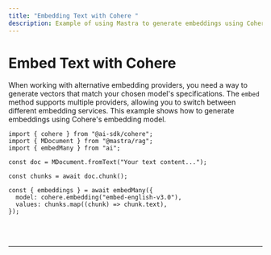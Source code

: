 ```yaml
---
title: "Embedding Text with Cohere "
description: Example of using Mastra to generate embeddings using Cohere's embedding model.
---
```



# Embed Text with Cohere

When working with alternative embedding providers, you need a way to generate vectors that match your chosen model's specifications. The `embed` method supports multiple providers, allowing you to switch between different embedding services. This example shows how to generate embeddings using Cohere's embedding model.

```tsx copy
import { cohere } from "@ai-sdk/cohere";
import { MDocument } from "@mastra/rag";
import { embedMany } from "ai";

const doc = MDocument.fromText("Your text content...");

const chunks = await doc.chunk();

const { embeddings } = await embedMany({
  model: cohere.embedding("embed-english-v3.0"),
  values: chunks.map((chunk) => chunk.text),
});
```

<br />
<br />
<hr className="dark:border-[#404040] border-gray-300" />
<br />
<br />
<GithubLink
  link={
    "https://github.com/mastra-ai/mastra/blob/main/examples/basics/rag/embed-text-with-cohere"
  }
/>
